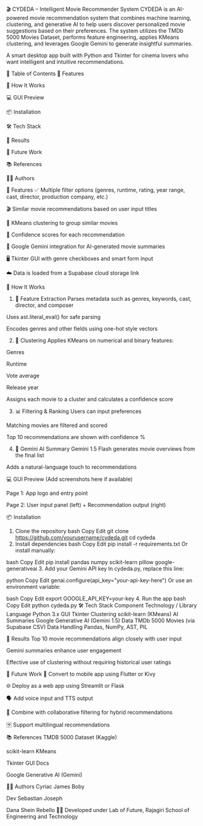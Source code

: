 🎬 CYDEDA – Intelligent Movie Recommender System
CYDEDA is an AI-powered movie recommendation system that combines machine learning, clustering, and generative AI to help users discover personalized movie suggestions based on their preferences. The system utilizes the TMDb 5000 Movies Dataset, performs feature engineering, applies KMeans clustering, and leverages Google Gemini to generate insightful summaries.

A smart desktop app built with Python and Tkinter for cinema lovers who want intelligent and intuitive recommendations.

📌 Table of Contents
🚀 Features

🧠 How It Works

💻 GUI Preview

📦 Installation

🛠️ Tech Stack

🧪 Results

🔮 Future Work

📚 References

👨‍💻 Authors

🚀 Features
✅ Multiple filter options (genres, runtime, rating, year range, cast, director, production company, etc.)

🎬 Similar movie recommendations based on user input titles

🧠 KMeans clustering to group similar movies

🎯 Confidence scores for each recommendation

🤖 Google Gemini integration for AI-generated movie summaries

🖥️ Tkinter GUI with genre checkboxes and smart form input

☁️ Data is loaded from a Supabase cloud storage link

🧠 How It Works
1. 🔎 Feature Extraction
Parses metadata such as genres, keywords, cast, director, and composer

Uses ast.literal_eval() for safe parsing

Encodes genres and other fields using one-hot style vectors

2. 🤖 Clustering
Applies KMeans on numerical and binary features:

Genres

Runtime

Vote average

Release year

Assigns each movie to a cluster and calculates a confidence score

3. 📊 Filtering & Ranking
Users can input preferences

Matching movies are filtered and scored

Top 10 recommendations are shown with confidence %

4. 💬 Gemini AI Summary
Gemini 1.5 Flash generates movie overviews from the final list

Adds a natural-language touch to recommendations

💻 GUI Preview
(Add screenshots here if available)

Page 1: App logo and entry point

Page 2: User input panel (left) + Recommendation output (right)

📦 Installation
1. Clone the repository
bash
Copy
Edit
git clone https://github.com/yourusername/cydeda.git
cd cydeda
2. Install dependencies
bash
Copy
Edit
pip install -r requirements.txt
Or install manually:

bash
Copy
Edit
pip install pandas numpy scikit-learn pillow google-generativeai
3. Add your Gemini API key
In cydeda.py, replace this line:

python
Copy
Edit
genai.configure(api_key="your-api-key-here")
Or use an environment variable:

bash
Copy
Edit
export GOOGLE_API_KEY=your-key
4. Run the app
bash
Copy
Edit
python cydeda.py
🛠️ Tech Stack
Component	Technology / Library
Language	Python 3.x
GUI	Tkinter
Clustering	scikit-learn (KMeans)
AI Summaries	Google Generative AI (Gemini 1.5)
Data	TMDb 5000 Movies (via Supabase CSV)
Data Handling	Pandas, NumPy, AST, PIL

🧪 Results
Top 10 movie recommendations align closely with user input

Gemini summaries enhance user engagement

Effective use of clustering without requiring historical user ratings

🔮 Future Work
📱 Convert to mobile app using Flutter or Kivy

🌐 Deploy as a web app using Streamlit or Flask

🗣️ Add voice input and TTS output

🤝 Combine with collaborative filtering for hybrid recommendations

🈂️ Support multilingual recommendations

📚 References
TMDB 5000 Dataset (Kaggle)

scikit-learn KMeans

Tkinter GUI Docs

Google Generative AI (Gemini)

👨‍💻 Authors
Cyriac James Boby

Dev Sebastian Joseph

Dana Shein Rebello
👨‍🔬 Developed under Lab of Future, Rajagiri School of Engineering and Technology
